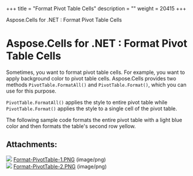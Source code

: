 +++
title = "Format Pivot Table Cells" 
description = "" 
weight = 20415 
+++

Aspose.Cells for .NET : Format Pivot Table Cells  

# Aspose.Cells for .NET : Format Pivot Table Cells


Sometimes, you want to format pivot table cells. For example, you want to apply background color to pivot table cells. Aspose.Cells provides two methods `PivotTable.FormatAll()` and `PivotTable.Format()`, which you can use for this purpose.

`PivotTable.FormatAll()` applies the style to entire pivot table while `PivotTable.Format()` applies the style to a single cell of the pivot table.

The following sample code formats the entire pivot table with a light blue color and then formats the table's second row yellow.

## Attachments:

![](https://docs2.aspose.com/cells/net/images/icons/bullet_blue.gif) [Format-PivotTable-1.PNG](https://docs2.aspose.com/cells/net/attachments/5017733/5112626.png) (image/png)  
![](https://docs2.aspose.com/cells/net/images/icons/bullet_blue.gif) [Format-PivotTable-2.PNG](https://docs2.aspose.com/cells/net/attachments/5017733/5112629.png) (image/png)  

